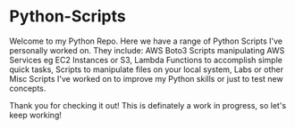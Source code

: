 # Python-Scripts
Welcome to my Python Repo. Here we have a range of Python Scripts I've personally worked on.
They include:
AWS Boto3 Scripts manipulating AWS Services eg EC2 Instances or S3,
Lambda Functions to accomplish simple quick tasks,
Scripts to manipulate files on your local system,
Labs or other Misc Scripts I've worked on to improve my Python skills or just to test new concepts.

Thank you for checking it out! This is definately a work in progress, so let's keep working!

